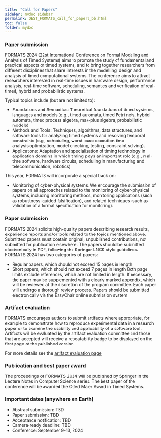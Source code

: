 ```yaml
---
title: "Call for Papers"
sidebar: mydoc_sidebar
permalink: QEST_FORMATS_call_for_papers_bb.html
toc: false 
folder: mydoc
---
```

### Paper submission
FORMATS 2024 (22st International Conference on Formal Modeling and Analysis of Timed Systems) aims to promote the study of fundamental and practical aspects of timed systems, and to bring together researchers from different disciplines that share interests in the modelling, design and analysis of timed computational systems. The conference aims to attract researchers interested in real-time issues in hardware design, performance analysis, real-time software, scheduling, semantics and verification of real-timed, hybrid and probabilistic systems.

Typical topics include (but are not limited to):
* Foundations and Semantics: Theoretical foundations of timed systems, languages and models (e.g., timed automata, timed Petri nets, hybrid automata, timed process algebra, max-plus algebra, probabilistic models).
* Methods and Tools: Techniques, algorithms, data structures, and software tools for analyzing timed systems and resolving temporal constraints (e.g., scheduling, worst-case execution time analysis,optimization, model checking, testing, constraint solving).
* Applications: Adaptation and specialization of timing technology in application domains in which timing plays an important role (e.g., real-time software, hardware circuits, scheduling in manufacturing and telecommunication, robotics)

This year, FORMATS will incorporate a special track on:
* Monitoring of cyber-physical systems. We encourage the submission of papers on all approaches related to the monitoring of cyber-physical systems, including monitoring methods, monitoring applications (such as robustness-guided falsification), and related techniques (such as validation of a formal specification for monitoring).

### Paper submission
FORMATS 2024 solicits high-quality papers describing research results, experience reports and/or tools related to the topics mentioned above. Submitted papers must contain original, unpublished contributions, not submitted for publication elsewhere. The papers should be submitted electronically in PDF, following the Springer LNCS style guidelines. FORMATS 2024 has two categories of papers:
* Regular papers, which should not exceed 15 pages in length
* Short papers, which should not exceed 7 pages in length
Both page limits exclude references, which are not limited in length. If necessary, the paper may be supplemented with a clearly marked appendix, which will be reviewed at the discretion of the program committee. Each paper will undergo a thorough review process. Papers should be submitted electronically via the <a href=""  target="_blank">EasyChair online submission system</a>

### Artifact evaluation
FORMATS encourages authors to submit artifacts where appropriate, for example to demonstrate how to reproduce experimental data in a research paper or to examine the usability and applicability of a software tool. Artifacts will be evaluated by the artifact evaluation committee and those that are accepted will receive a repeatability badge to be displayed on the first page of the published version.

For more details see the [artifact evaluation page](FORMATS_artifact_evaluation_process.html).

### Publication and best paper award
The proceedings of FORMATS 2024 will be published by Springer in the Lecture Notes in Computer Science series. The best paper of the conference will be awarded the Oded Maler Award in Timed Systems.

### Important dates (anywhere on Earth)
* Abstract submission: TBD
* Paper submission: TBD
* Acceptance notification: TBD
* Camera-ready deadline: TBD
* Conference: September 9-13, 2024
